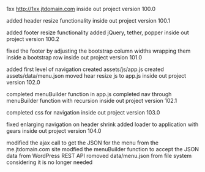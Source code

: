 1xx
http://1xx.jtdomain.com
inside out project version 100.0

added header resize functionality
inside out project version 100.1

added footer resize functionality
added jQuery, tether, popper
inside out project version 100.2

fixed the footer by adjusting the bootstrap column widths wrapping them inside a bootstrap row
inside out project version 101.0

added first level of navigation
created assets/js/app.js
created assets/data/menu.json
moved hear resize js to app.js
inside out project version 102.0

completed menuBuilder function in app.js
completed nav through menuBuilder function with recursion
inside out project version 102.1

completed css for navigation
inside out project version 103.0

fixed enlarging navigation on header shrink
added loader to application with gears
inside out project version 104.0

modified the ajax call to get the JSON for the menu from the me.jtdomain.com site
modfied the menuBuilder function to accept the JSON data from WordPress REST API
romoved data/menu.json from file system considering it is no longer needed
